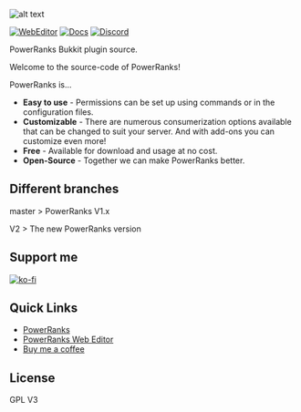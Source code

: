 ![alt text](https://proxy.spigotmc.org/c0f941cde717bdb8139f35f5025a0bcb56915a6b?url=https%3A%2F%2Fi.imgur.com%2FAZ9f73n.png "Logo")

[![WebEditor](https://img.shields.io/badge/PowerRanks-WebEditor-blue)](https://powerrankseditor.svenar.nl/)
[![Docs](https://img.shields.io/badge/PowerRanks-Docs-blue)](https://svenar.nl/powerranks/#information)
[![Discord](https://img.shields.io/discord/710833982413209620?color=blue&label=Discord&style=flat)](https://discord.gg/rAgBHMB)

PowerRanks Bukkit plugin source.

Welcome to the source-code of PowerRanks!

PowerRanks is...
* **Easy to use** - Permissions can be set up using commands or in the configuration files.
* **Customizable** - There are numerous consumerization options available that can be changed to suit your server. And with add-ons you can customize even more!
* **Free** - Available for download and usage at no cost.
* **Open-Source** - Together we can make PowerRanks better.

## Different branches

master > PowerRanks V1.x

V2 > The new PowerRanks version

## Support me
[![ko-fi](https://www.ko-fi.com/img/githubbutton_sm.svg)](https://ko-fi.com/Z8Z314C2H)

## Quick Links
- [PowerRanks](https://svenar.nl/powerranks)
- [PowerRanks Web Editor](https://powerrankseditor.svenar.nl)
- [Buy me a coffee](https://ko-fi.com/Z8Z314C2H)

## License
GPL V3
